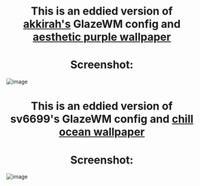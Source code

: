 ## <h1 align="center" style="font-color: red;">This is an eddied version of [akkirah's](https://github.com/akkiirah) GlazeWM config and [aesthetic purple wallpaper](https://steamcommunity.com/sharedfiles/filedetails/?id=2159610199) </h1>

<h1 align="center">Screenshot:</h1>

![image](https://github.com/sonahx/GlazeWM/assets/92885035/2be59986-1d0e-4cff-94cc-1e8e436c7f49)

## <h1 align="center" style="font-color: red;">This is an eddied version of sv6699's GlazeWM config and [chill ocean wallpaper](https://steamcommunity.com/sharedfiles/filedetails/?id=2933386637) </h1>

<h1 align="center">Screenshot:</h1>

![image](https://github.com/sonahx/GlazeWM/assets/92885035/85ff06b2-79c5-4004-a3da-28a72d75945c)

